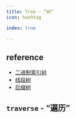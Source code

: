 ```yaml
---
title: Tree - “树”
icon: hashtag

index: true

---
```


<!-- more -->

## reference

- [二进制索引树](https://visualgo.net/zh/fenwicktree/print)
- [线段树](https://visualgo.net/zh/segmenttree/print)
- [后缀树](https://visualgo.net/zh/suffixtree/print)

## `traverse` - “遍历”

<!-- N 叉树的前序遍历 -->
<!-- @include: @leetcode/problems/0x0500.md#0589 -->

<!-- N 叉树的后序遍历 -->
<!-- @include: @leetcode/problems/0x0500.md#0590 -->

<!-- N 叉树的层序遍历 -->
<!-- @include: @leetcode/problems/0x0400.md#0429 -->
